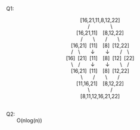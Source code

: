 Q1: <br>
<p align="center">
[16,21,11,8,12,22]<br>
/&emsp;&emsp;&emsp;&emsp;\<br>
[16,21,11]&emsp;[8,12,22]<br> 
/&emsp;&emsp;\&emsp;&emsp;/&emsp;&emsp;\<br>
[16,21]&ensp;[11]&emsp;[8]&ensp;[12,22]<br>
/&emsp;\&emsp;&emsp;&darr;&emsp;&emsp;&darr;&emsp;&emsp;/&emsp;\<br>
[16]&ensp;[21]&ensp;[11]&emsp;[8]&ensp;[12]&ensp;[22]<br>
\&emsp;/&emsp;&emsp;&darr;&emsp;&emsp;&darr;&emsp;&emsp;\&emsp;/<br>
[16,21]&ensp;[11]&emsp;[8]&ensp;[12,22]<br>
\&emsp;&emsp;/&emsp;&emsp;\&emsp;&emsp;/<br>
[11,16,21]&emsp;[8,12,22]<br>
\&emsp;&emsp;&emsp;&emsp;/<br>
[8,11,12,16,21,22]<br>
</p>
<br>
Q2: <br>
&emsp;&emsp;O(nlog(n))<br>